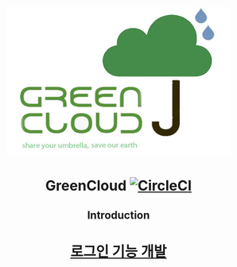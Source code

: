 <center><img src="https://github.com/Green-Cloud-Project/GreenCloud/blob/master/Document/img/greencloud_logo.png" width="450" height="300">
 
# GreenCloud [![CircleCI](https://circleci.com/gh/Green-Cloud-Project/GreenCloud.svg?style=svg)](https://circleci.com/gh/Green-Cloud-Project/GreenCloud)
 
## Introduction

# [로그인 기능 개발](./develop_note/Login.md)
